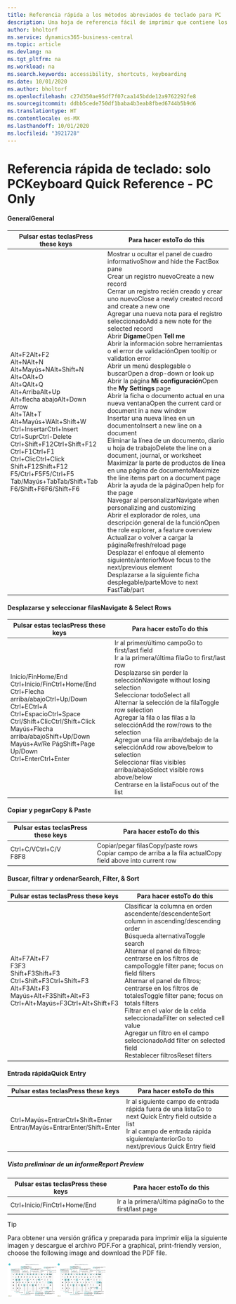```yaml
---
title: Referencia rápida a los métodos abreviados de teclado para PC
description: Una hoja de referencia fácil de imprimir que contiene los métodos abreviados de teclado más populares para usuarios de PC.
author: bholtorf
ms.service: dynamics365-business-central
ms.topic: article
ms.devlang: na
ms.tgt_pltfrm: na
ms.workload: na
ms.search.keywords: accessibility, shortcuts, keyboarding
ms.date: 10/01/2020
ms.author: bholtorf
ms.openlocfilehash: c27d350ae95df7f07caa145bdde12a9762292fe8
ms.sourcegitcommit: ddbb5cede750df1baba4b3eab8fbed6744b5b9d6
ms.translationtype: HT
ms.contentlocale: es-MX
ms.lasthandoff: 10/01/2020
ms.locfileid: "3921728"
---
```

# <a name="keyboard-quick-reference---pc-only"></a><span data-ttu-id="3f5b9-103">Referencia rápida de teclado: solo PC</span><span class="sxs-lookup"><span data-stu-id="3f5b9-103">Keyboard Quick Reference - PC Only</span></span>

#### <a name="general"></a><span data-ttu-id="3f5b9-104">General</span><span class="sxs-lookup"><span data-stu-id="3f5b9-104">General</span></span>

|<span data-ttu-id="3f5b9-105">Pulsar estas teclas</span><span class="sxs-lookup"><span data-stu-id="3f5b9-105">Press these keys</span></span>|<span data-ttu-id="3f5b9-106">Para hacer esto</span><span class="sxs-lookup"><span data-stu-id="3f5b9-106">To do this</span></span>|  
|-|-|
|<span data-ttu-id="3f5b9-107">Alt+F2</span><span class="sxs-lookup"><span data-stu-id="3f5b9-107">Alt+F2</span></span><br /><span data-ttu-id="3f5b9-108">Alt+N</span><span class="sxs-lookup"><span data-stu-id="3f5b9-108">Alt+N</span></span><br /><span data-ttu-id="3f5b9-109">Alt+Mayús+N</span><span class="sxs-lookup"><span data-stu-id="3f5b9-109">Alt+Shift+N</span></span><br /><span data-ttu-id="3f5b9-110">Alt+O</span><span class="sxs-lookup"><span data-stu-id="3f5b9-110">Alt+O</span></span><br /><span data-ttu-id="3f5b9-111">Alt+Q</span><span class="sxs-lookup"><span data-stu-id="3f5b9-111">Alt+Q</span></span><br /><span data-ttu-id="3f5b9-112">Alt+Arriba</span><span class="sxs-lookup"><span data-stu-id="3f5b9-112">Alt+Up</span></span><br /><span data-ttu-id="3f5b9-113">Alt+flecha abajo</span><span class="sxs-lookup"><span data-stu-id="3f5b9-113">Alt+Down Arrow</span></span><br /><span data-ttu-id="3f5b9-114">Alt+T</span><span class="sxs-lookup"><span data-stu-id="3f5b9-114">Alt+T</span></span><br /><span data-ttu-id="3f5b9-115">Alt+Mayús+W</span><span class="sxs-lookup"><span data-stu-id="3f5b9-115">Alt+Shift+W</span></span><br /><span data-ttu-id="3f5b9-116">Ctrl+Insertar</span><span class="sxs-lookup"><span data-stu-id="3f5b9-116">Ctrl+Insert</span></span><br /><span data-ttu-id="3f5b9-117">Ctrl+Supr</span><span class="sxs-lookup"><span data-stu-id="3f5b9-117">Ctrl-Delete</span></span><br /><span data-ttu-id="3f5b9-118">Ctrl+Shift+F12</span><span class="sxs-lookup"><span data-stu-id="3f5b9-118">Ctrl+Shift+F12</span></span><br /><span data-ttu-id="3f5b9-119">Ctrl+F1</span><span class="sxs-lookup"><span data-stu-id="3f5b9-119">Ctrl+F1</span></span><br /><span data-ttu-id="3f5b9-120">Ctrl+Clic</span><span class="sxs-lookup"><span data-stu-id="3f5b9-120">Ctrl+Click</span></span><br /><span data-ttu-id="3f5b9-121">Shift+F12</span><span class="sxs-lookup"><span data-stu-id="3f5b9-121">Shift+F12</span></span><br /><span data-ttu-id="3f5b9-122">F5/Ctrl+F5</span><span class="sxs-lookup"><span data-stu-id="3f5b9-122">F5/Ctrl+F5</span></span><br /><span data-ttu-id="3f5b9-123">Tab/Mayús+Tab</span><span class="sxs-lookup"><span data-stu-id="3f5b9-123">Tab/Shift+Tab</span></span><br /><span data-ttu-id="3f5b9-124">F6/Shift+F6</span><span class="sxs-lookup"><span data-stu-id="3f5b9-124">F6/Shift+F6</span></span><br />|<span data-ttu-id="3f5b9-125">Mostrar u ocultar el panel de cuadro informativo</span><span class="sxs-lookup"><span data-stu-id="3f5b9-125">Show and hide the FactBox pane</span></span><br /><span data-ttu-id="3f5b9-126">Crear un registro nuevo</span><span class="sxs-lookup"><span data-stu-id="3f5b9-126">Create a new record</span></span><br /><span data-ttu-id="3f5b9-127">Cerrar un registro recién creado y crear uno nuevo</span><span class="sxs-lookup"><span data-stu-id="3f5b9-127">Close a newly created record and create a new one</span></span><br /><span data-ttu-id="3f5b9-128">Agregar una nueva nota para el registro seleccionado</span><span class="sxs-lookup"><span data-stu-id="3f5b9-128">Add a new note for the selected record</span></span><br /><span data-ttu-id="3f5b9-129">Abrir **Dígame**</span><span class="sxs-lookup"><span data-stu-id="3f5b9-129">Open **Tell me**</span></span><br /><span data-ttu-id="3f5b9-130">Abrir la información sobre herramientas o el error de validación</span><span class="sxs-lookup"><span data-stu-id="3f5b9-130">Open tooltip or validation error</span></span><br /><span data-ttu-id="3f5b9-131">Abrir un menú desplegable o buscar</span><span class="sxs-lookup"><span data-stu-id="3f5b9-131">Open a drop-down or look up</span></span><br /><span data-ttu-id="3f5b9-132">Abrir la página **Mi configuración**</span><span class="sxs-lookup"><span data-stu-id="3f5b9-132">Open the **My Settings** page</span></span><br /><span data-ttu-id="3f5b9-133">Abrir la ficha o documento actual en una nueva ventana</span><span class="sxs-lookup"><span data-stu-id="3f5b9-133">Open the current card or document in a new window</span></span><br /><span data-ttu-id="3f5b9-134">Insertar una nueva línea en un documento</span><span class="sxs-lookup"><span data-stu-id="3f5b9-134">Insert a new line on a document</span></span><br /><span data-ttu-id="3f5b9-135">Eliminar la línea de un documento, diario u hoja de trabajo</span><span class="sxs-lookup"><span data-stu-id="3f5b9-135">Delete the line on a document, journal, or worksheet</span></span><br /><span data-ttu-id="3f5b9-136">Maximizar la parte de productos de línea en una página de documento</span><span class="sxs-lookup"><span data-stu-id="3f5b9-136">Maximize the line items part on a document page</span></span><br /><span data-ttu-id="3f5b9-137">Abrir la ayuda de la página</span><span class="sxs-lookup"><span data-stu-id="3f5b9-137">Open help for the page</span></span><br /><span data-ttu-id="3f5b9-138">Navegar al personalizar</span><span class="sxs-lookup"><span data-stu-id="3f5b9-138">Navigate when personalizing and customizing</span></span><br /><span data-ttu-id="3f5b9-139">Abrir el explorador de roles, una descripción general de la función</span><span class="sxs-lookup"><span data-stu-id="3f5b9-139">Open the role explorer, a feature overview</span></span><br /><span data-ttu-id="3f5b9-140">Actualizar o volver a cargar la página</span><span class="sxs-lookup"><span data-stu-id="3f5b9-140">Refresh/reload page</span></span><br /><span data-ttu-id="3f5b9-141">Desplazar el enfoque al elemento siguiente/anterior</span><span class="sxs-lookup"><span data-stu-id="3f5b9-141">Move focus to the next/previous element</span></span><br /><span data-ttu-id="3f5b9-142">Desplazarse a la siguiente ficha desplegable/parte</span><span class="sxs-lookup"><span data-stu-id="3f5b9-142">Move to next FastTab/part</span></span>|

#### <a name="navigate--select-rows"></a><span data-ttu-id="3f5b9-143">Desplazarse y seleccionar filas</span><span class="sxs-lookup"><span data-stu-id="3f5b9-143">Navigate & Select Rows</span></span>

|<span data-ttu-id="3f5b9-144">Pulsar estas teclas</span><span class="sxs-lookup"><span data-stu-id="3f5b9-144">Press these keys</span></span>|<span data-ttu-id="3f5b9-145">Para hacer esto</span><span class="sxs-lookup"><span data-stu-id="3f5b9-145">To do this</span></span>|
|-|-|
|<span data-ttu-id="3f5b9-146">Inicio/Fin</span><span class="sxs-lookup"><span data-stu-id="3f5b9-146">Home/End</span></span><br /><span data-ttu-id="3f5b9-147">Ctrl+Inicio/Fin</span><span class="sxs-lookup"><span data-stu-id="3f5b9-147">Ctrl+Home/End</span></span> <br /><span data-ttu-id="3f5b9-148">Ctrl+Flecha arriba/abajo</span><span class="sxs-lookup"><span data-stu-id="3f5b9-148">Ctrl+Up/Down</span></span><br /><span data-ttu-id="3f5b9-149">Ctrl+E</span><span class="sxs-lookup"><span data-stu-id="3f5b9-149">Ctrl+A</span></span> <br /><span data-ttu-id="3f5b9-150">Ctrl+Espacio</span><span class="sxs-lookup"><span data-stu-id="3f5b9-150">Ctrl+Space</span></span><br /><span data-ttu-id="3f5b9-151">Ctrl/Shift+Clic</span><span class="sxs-lookup"><span data-stu-id="3f5b9-151">Ctrl/Shift+Click</span></span><br /><span data-ttu-id="3f5b9-152">Mayús+Flecha arriba/abajo</span><span class="sxs-lookup"><span data-stu-id="3f5b9-152">Shift+Up/Down</span></span><br /><span data-ttu-id="3f5b9-153">Mayús+Av/Re Pág</span><span class="sxs-lookup"><span data-stu-id="3f5b9-153">Shift+Page Up/Down</span></span><br /><span data-ttu-id="3f5b9-154">Ctrl+Enter</span><span class="sxs-lookup"><span data-stu-id="3f5b9-154">Ctrl+Enter</span></span>|<span data-ttu-id="3f5b9-155">Ir al primer/último campo</span><span class="sxs-lookup"><span data-stu-id="3f5b9-155">Go to first/last field</span></span><br /><span data-ttu-id="3f5b9-156">Ir a la primera/última fila</span><span class="sxs-lookup"><span data-stu-id="3f5b9-156">Go to first/last row</span></span><br /><span data-ttu-id="3f5b9-157">Desplazarse sin perder la selección</span><span class="sxs-lookup"><span data-stu-id="3f5b9-157">Navigate without losing selection</span></span><br /><span data-ttu-id="3f5b9-158">Seleccionar todo</span><span class="sxs-lookup"><span data-stu-id="3f5b9-158">Select all</span></span><br /><span data-ttu-id="3f5b9-159">Alternar la selección de la fila</span><span class="sxs-lookup"><span data-stu-id="3f5b9-159">Toggle row selection</span></span><br /> <span data-ttu-id="3f5b9-160">Agregar la fila o las filas a la selección</span><span class="sxs-lookup"><span data-stu-id="3f5b9-160">Add the row/rows to the selection</span></span><br /><span data-ttu-id="3f5b9-161">Agregue una fila arriba/debajo de la selección</span><span class="sxs-lookup"><span data-stu-id="3f5b9-161">Add row above/below to selection</span></span><br /><span data-ttu-id="3f5b9-162">Seleccionar filas visibles arriba/abajo</span><span class="sxs-lookup"><span data-stu-id="3f5b9-162">Select visible rows above/below</span></span> <br /><span data-ttu-id="3f5b9-163">Centrarse en la lista</span><span class="sxs-lookup"><span data-stu-id="3f5b9-163">Focus out of the list</span></span>|

#### <a name="copy--paste"></a><span data-ttu-id="3f5b9-164">Copiar y pegar</span><span class="sxs-lookup"><span data-stu-id="3f5b9-164">Copy & Paste</span></span>

|<span data-ttu-id="3f5b9-165">Pulsar estas teclas</span><span class="sxs-lookup"><span data-stu-id="3f5b9-165">Press these keys</span></span>|<span data-ttu-id="3f5b9-166">Para hacer esto</span><span class="sxs-lookup"><span data-stu-id="3f5b9-166">To do this</span></span>|
|-|-|
|<span data-ttu-id="3f5b9-167">Ctrl+C/V</span><span class="sxs-lookup"><span data-stu-id="3f5b9-167">Ctrl+C/V</span></span><br /><span data-ttu-id="3f5b9-168">F8</span><span class="sxs-lookup"><span data-stu-id="3f5b9-168">F8</span></span>|<span data-ttu-id="3f5b9-169">Copiar/pegar filas</span><span class="sxs-lookup"><span data-stu-id="3f5b9-169">Copy/paste rows</span></span><br /><span data-ttu-id="3f5b9-170">Copiar campo de arriba a la fila actual</span><span class="sxs-lookup"><span data-stu-id="3f5b9-170">Copy field above into current row</span></span>|

#### <a name="search-filter--sort"></a><span data-ttu-id="3f5b9-171">Buscar, filtrar y ordenar</span><span class="sxs-lookup"><span data-stu-id="3f5b9-171">Search, Filter, & Sort</span></span>

|<span data-ttu-id="3f5b9-172">Pulsar estas teclas</span><span class="sxs-lookup"><span data-stu-id="3f5b9-172">Press these keys</span></span>|<span data-ttu-id="3f5b9-173">Para hacer esto</span><span class="sxs-lookup"><span data-stu-id="3f5b9-173">To do this</span></span>|
|-|-|
|<span data-ttu-id="3f5b9-174">Alt+F7</span><span class="sxs-lookup"><span data-stu-id="3f5b9-174">Alt+F7</span></span><br /><span data-ttu-id="3f5b9-175">F3</span><span class="sxs-lookup"><span data-stu-id="3f5b9-175">F3</span></span><br /><span data-ttu-id="3f5b9-176">Shift+F3</span><span class="sxs-lookup"><span data-stu-id="3f5b9-176">Shift+F3</span></span><br /><span data-ttu-id="3f5b9-177">Ctrl+Shift+F3</span><span class="sxs-lookup"><span data-stu-id="3f5b9-177">Ctrl+Shift+F3</span></span><br /><span data-ttu-id="3f5b9-178">Alt+F3</span><span class="sxs-lookup"><span data-stu-id="3f5b9-178">Alt+F3</span></span><br /><span data-ttu-id="3f5b9-179">Mayús+Alt+F3</span><span class="sxs-lookup"><span data-stu-id="3f5b9-179">Shift+Alt+F3</span></span><br /><span data-ttu-id="3f5b9-180">Ctrl+Alt+Mayús+F3</span><span class="sxs-lookup"><span data-stu-id="3f5b9-180">Ctrl+Alt+Shift+F3</span></span>|<span data-ttu-id="3f5b9-181">Clasificar la columna en orden ascendente/descendente</span><span class="sxs-lookup"><span data-stu-id="3f5b9-181">Sort column in ascending/descending order</span></span><br /><span data-ttu-id="3f5b9-182">Búsqueda alternativa</span><span class="sxs-lookup"><span data-stu-id="3f5b9-182">Toggle search</span></span><br /><span data-ttu-id="3f5b9-183">Alternar el panel de filtros; centrarse en los filtros de campo</span><span class="sxs-lookup"><span data-stu-id="3f5b9-183">Toggle filter pane; focus on field filters</span></span><br /><span data-ttu-id="3f5b9-184">Alternar el panel de filtros; centrarse en los filtros de totales</span><span class="sxs-lookup"><span data-stu-id="3f5b9-184">Toggle filter pane; focus on totals filters</span></span><br /><span data-ttu-id="3f5b9-185">Filtrar en el valor de la celda seleccionada</span><span class="sxs-lookup"><span data-stu-id="3f5b9-185">Filter on selected cell value</span></span><br /><span data-ttu-id="3f5b9-186">Agregar un filtro en el campo seleccionado</span><span class="sxs-lookup"><span data-stu-id="3f5b9-186">Add filter on selected field</span></span><br /><span data-ttu-id="3f5b9-187">Restablecer filtros</span><span class="sxs-lookup"><span data-stu-id="3f5b9-187">Reset filters</span></span>|

#### <a name="quick-entry"></a><span data-ttu-id="3f5b9-188">Entrada rápida</span><span class="sxs-lookup"><span data-stu-id="3f5b9-188">Quick Entry</span></span>

|<span data-ttu-id="3f5b9-189">Pulsar estas teclas</span><span class="sxs-lookup"><span data-stu-id="3f5b9-189">Press these keys</span></span>|<span data-ttu-id="3f5b9-190">Para hacer esto</span><span class="sxs-lookup"><span data-stu-id="3f5b9-190">To do this</span></span>|
|-|-|
|<span data-ttu-id="3f5b9-191">Ctrl+Mayús+Entrar</span><span class="sxs-lookup"><span data-stu-id="3f5b9-191">Ctrl+Shift+Enter</span></span><br /><span data-ttu-id="3f5b9-192">Entrar/Mayús+Entrar</span><span class="sxs-lookup"><span data-stu-id="3f5b9-192">Enter/Shift+Enter</span></span>|<span data-ttu-id="3f5b9-193">Ir al siguiente campo de entrada rápida fuera de una lista</span><span class="sxs-lookup"><span data-stu-id="3f5b9-193">Go to next Quick Entry field outside a list</span></span><br /><span data-ttu-id="3f5b9-194">Ir al campo de entrada rápida siguiente/anterior</span><span class="sxs-lookup"><span data-stu-id="3f5b9-194">Go to next/previous Quick Entry field</span></span>|

##### <a name="report-preview"></a><span data-ttu-id="3f5b9-195">Vista preliminar de un informe</span><span class="sxs-lookup"><span data-stu-id="3f5b9-195">Report Preview</span></span>

|<span data-ttu-id="3f5b9-196">Pulsar estas teclas</span><span class="sxs-lookup"><span data-stu-id="3f5b9-196">Press these keys</span></span>|<span data-ttu-id="3f5b9-197">Para hacer esto</span><span class="sxs-lookup"><span data-stu-id="3f5b9-197">To do this</span></span>|
|-|-|
|<span data-ttu-id="3f5b9-198">Ctrl+Inicio/Fin</span><span class="sxs-lookup"><span data-stu-id="3f5b9-198">Ctrl+Home/End</span></span>|<span data-ttu-id="3f5b9-199">Ir a la primera/última página</span><span class="sxs-lookup"><span data-stu-id="3f5b9-199">Go to the first/last page</span></span>|

> [!TIP]
> <span data-ttu-id="3f5b9-200">Para obtener una versión gráfica y preparada para imprimir elija la siguiente imagen y descargue el archivo PDF.</span><span class="sxs-lookup"><span data-stu-id="3f5b9-200">For a graphical, print-friendly version, choose the following image and download the PDF file.</span></span>
>
> <span data-ttu-id="3f5b9-201">[![Icono que abre un PDF](media/keyboard_shortcut_inline.png)](media/keyboard_shortcuts.pdf)</span><span class="sxs-lookup"><span data-stu-id="3f5b9-201">[![Icon that opens a PDF](media/keyboard_shortcut_inline.png)](media/keyboard_shortcuts.pdf)</span></span>

